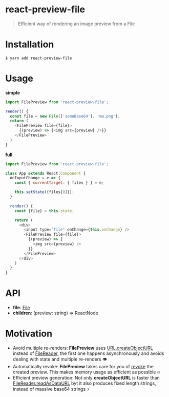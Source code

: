 # react-preview-file
> Efficient way of rendering an image preview from a File

# Installation

```
$ yarn add react-preview-file
```

# Usage

**simple**

```javascript
import FilePreview from 'react-preview-file';

render() {
  const file = new File(['someBase64'], 'me.png');
  return (
    <FilePreview file={file}>
      {(preview) => {<img src={preview} />}}
    </FilePreview>
  )
}

```

**full**

```javascript
import FilePreview from 'react-preview-file';

class App extends React.Component {
  onInputChange = e => {
    const { currentTarget: { files } } = e;

    this.setState({files[0]});
  }

  render() {
    const {file} = this.state;

    return (
      <div>
        <input type="file" onChange={this.onChange} />
        <FilePreview file={file}>
          {(preview) => {
            <img src={preview} />
          }}
        </FilePreview>
      </div>
    )
  }
}

```

# API

* **file**: [File](https://developer.mozilla.org/en-US/docs/Web/API/File)
* **children**: (preview: string) => ReactNode

# Motivation
- Avoid multiple re-renders: **FilePreview** uses [URL.createObjectURL](https://developer.mozilla.org/en-US/docs/Web/API/URL/createObjectURL) instead of [FileReader](https://developer.mozilla.org/en-US/docs/Web/API/FileReader), the first one happens asynchronously and avoids dealing with state and multiple re-renders 👁
- Automatically revoke: **FilePreview** takes care for you of [revoke](https://developer.mozilla.org/en-US/docs/Web/API/URL/revokeObjectURL) the created preview. This makes memory usage as efficient as possible 🔥
- Efficient preview generation: Not only **createObjectURL** is faster than [FileReader.readAsDataURL](https://developer.mozilla.org/en-US/docs/Web/API/FileReader/readAsDataURL) byt it also produces fixed length strings, instead of massive base64 strings ⚡️



